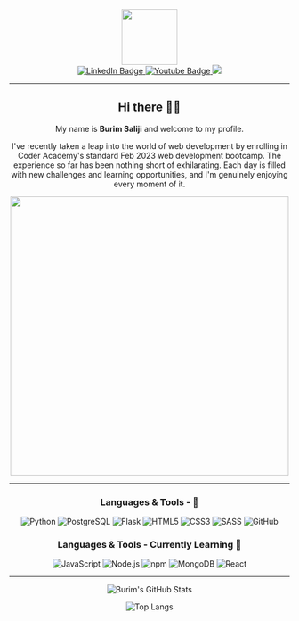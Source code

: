 [I believe in center aligned 🤲]: #

<div align="center">
  
[this is for the picture]: #	
<div id="header">
<img src="https://media.giphy.com/media/M9gbBd9nbDrOTu1Mqx/giphy.gif" width="100"/>
</div>
  
[badges i got it from shields.io ... anyone can copy and paste the link and change the parameters to test out, atleast thats how i did it]: #  
<div id="badges">
<a href="(https://www.linkedin.com/in/burim-saliji-0734b6277/)">
  <img src="https://img.shields.io/badge/LinkedIn-blue?style=for-the-badge&logo=linkedin&logoColor=white" alt="LinkedIn Badge"/>
</a>

<a href="buz.saliji@gmail.com">
  <img src="https://img.shields.io/badge/Gmail-white?style=for-the-badge&logo=gmail&logoColor=red" alt="Youtube Badge"/>
</a>
<a href="(https://www.facebook.com/profile.php?id=1634557282)">
  <img src="https://img.shields.io/badge/Facebook-1877F2?style=for-the-badge&logo=facebook&logoColor=white"/>
</a>
</div>

---

## Hi there 👋🎉

My name is **Burim Saliji** and welcome to my profile.

I've recently taken a leap into the world of web development by enrolling in Coder Academy's standard Feb 2023 web development bootcamp. The experience so far has been nothing short of exhilarating. Each day is filled with new challenges and learning opportunities, and I'm genuinely enjoying every moment of it.


<img src="https://media.giphy.com/media/L8K62iTDkzGX6/giphy.gif" width="500" />

---

### Languages & Tools - 🚀
![Python](https://img.shields.io/badge/-Python-3776AB?style=flat-square&logo=python&logoColor=white) ![PostgreSQL](https://img.shields.io/badge/-PostgreSQL-4169E1?style=flat-square&logo=postgresql&logoColor=white) ![Flask](https://img.shields.io/badge/-Flask-000000?style=flat-square&logo=flask&logoColor=white)  ![HTML5](https://img.shields.io/badge/-HTML5-E34F26?style=flat-square&logo=html5&logoColor=white) ![CSS3](https://img.shields.io/badge/-CSS3-1572B6?style=flat-square&logo=css3&logoColor=white)
 ![SASS](https://img.shields.io/badge/-SASS-CC6699?style=flat-square&logo=sass&logoColor=white) ![GitHub](https://img.shields.io/badge/-GitHub-181717?style=flat-square&logo=github)


### Languages & Tools - Currently Learning 📘
![JavaScript](https://img.shields.io/badge/-JavaScript-F7DF1E?style=flat-square&logo=javascript&logoColor=black) ![Node.js](https://img.shields.io/badge/-Node.js-339933?style=flat-square&logo=node.js&logoColor=white) ![npm](https://img.shields.io/badge/-npm-CB3837?style=flat-square&logo=npm) ![MongoDB](https://img.shields.io/badge/-MongoDB-47A248?style=flat-square&logo=mongodb&logoColor=white) ![React](https://img.shields.io/badge/-React-61DAFB?style=flat-square&logo=react&logoColor=black)

---
![Burim's GitHub Stats](https://github-readme-stats.vercel.app/api?username=BuzSaliji&show_icons=true&theme=radical)

![Top Langs](https://github-readme-stats.vercel.app/api/top-langs/?username=BuzSaliji&layout=compact&theme=radical)




 
</div>
